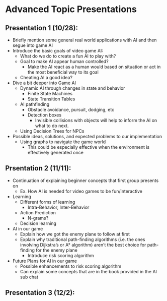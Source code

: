 # Advanced Topic Presentations

## Presentation 1 (10/28):

  * Briefly mention some general real world applications with AI and then segue into game AI
  * Introduce the basic goals of video game AI:
      * What do we do to create a fun AI to play with?
      * Goal to make AI appear human controlled?
        * Make the AI react as a human would based on situation or act in the most beneficial way to its goal
      * Cheating AI a good idea?
  * Dive a bit deeper into Game AI
    * Dynamic AI through changes in state and behavior  
      * Finite State Machines
      * State Transition Tables
    * AI pathfinding
      * Obstacle avoidance, pursuit, dodging, etc
      * Detection boxes
        * Invisible collisions with objects will help to inform the AI on what to do next.
    * Using Decision Trees for NPCs
  * Possible ideas, solutions, and expected problems to our implementation
    * Using graphs to navigate the game world
      * This could be especially effective when the environment is effectively generated once


## Prsentation 2 (11/11):

  * Continuation of explaining beginner concepts that first group presents on
      * Ex. How AI is needed for video games to be fun/interactive 
  * Learning
      * Different forms of learning
          * Intra-Behavior, Inter-Behavior
      * Action Prediction
          * N-grams?
      * Decision learning
  * AI in our game
      * Explain how we got the enemy plane to follow at first
      * Explain why traditional path-finding algorithms (i.e. the ones involving Dijkstra’s or A* algorithm) aren’t the best choice for path-finding for the enemy plane
          * Introduce risk scoring algorithm
  * Future Plans for AI in our game
      * Possible enhancements to risk scoring algorithm
      * Can explain some concepts that are in the book provided in the AI sub chat

## Presentation 3 (12/2):
